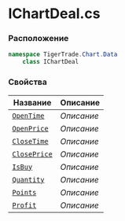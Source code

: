
# IChartDeal.cs
### Расположение
```csharp
namespace TigerTrade.Chart.Data  
    class IChartDeal
```

### Свойства
| Название | Описание |
| --- | --- |
| [`OpenTime`](./Свойства/OpenTime.md) | *Описание* |
| [`OpenPrice`](./Свойства/OpenPrice.md) | *Описание* |
| [`CloseTime`](./Свойства/CloseTime.md) | *Описание* |
| [`ClosePrice`](./Свойства/ClosePrice.md) | *Описание* |
| [`IsBuy`](./Свойства/IsBuy.md) | *Описание* |
| [`Quantity`](./Свойства/Quantity.md) | *Описание* |
| [`Points`](./Свойства/Points.md) | *Описание* |
| [`Profit`](./Свойства/Profit.md) | *Описание* |
